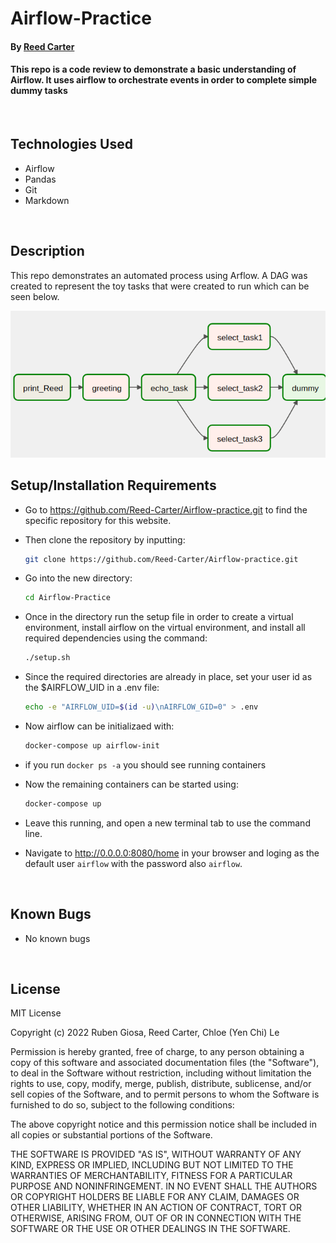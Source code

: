 # Airflow-Practice

#### By [Reed Carter](https://github.com/Reed-Carter)

#### This repo is a code review to demonstrate a basic understanding of Airflow. It uses airflow to orchestrate events in order to complete simple dummy tasks 

<br>

## Technologies Used

* Airflow
* Pandas
* Git
* Markdown
  
</br>

## Description

This repo demonstrates an automated process using Arflow. A DAG was created to represent the toy tasks that were created to run which can be seen below. 

[<img src="images/Code-Review-DAG.png">](images/Code-Review-DAG.png)


## Setup/Installation Requirements

* Go to https://github.com/Reed-Carter/Airflow-practice.git to find the specific repository for this website.

* Then clone the repository by inputting: 
  ```bash
  git clone https://github.com/Reed-Carter/Airflow-practice.git
  ```
* Go into the new directory:
  ```bash
  cd Airflow-Practice
  ```
* Once in the directory run the setup file in order to create a virtual environment, install airflow on the virtual environment, and install all required dependencies using the command:
  ```bash
  ./setup.sh
  ```
* Since the required directories are already in place, set your user id as the $AIRFLOW_UID in a .env file:
  ```bash
  echo -e "AIRFLOW_UID=$(id -u)\nAIRFLOW_GID=0" > .env
  ```
* Now airflow can be initializaed with:
  ```bash
  docker-compose up airflow-init
  ```
* if you run `docker ps -a` you should see running containers
* Now the remaining containers can be started using:
  ```bash
  docker-compose up
  ```
* Leave this running, and open a new terminal tab to use the command line.
* Navigate to http://0.0.0.0:8080/home in your browser and loging as the default user `airflow` with the password also `airflow`. 

</br>

## Known Bugs

* No known bugs

<br>

## License

MIT License

Copyright (c) 2022 Ruben Giosa, Reed Carter, Chloe (Yen Chi) Le

Permission is hereby granted, free of charge, to any person obtaining a copy of this software and associated documentation files (the "Software"), to deal in the Software without restriction, including without limitation the rights to use, copy, modify, merge, publish, distribute, sublicense, and/or sell copies of the Software, and to permit persons to whom the Software is furnished to do so, subject to the following conditions:

The above copyright notice and this permission notice shall be included in all copies or substantial portions of the Software.

THE SOFTWARE IS PROVIDED "AS IS", WITHOUT WARRANTY OF ANY KIND, EXPRESS OR IMPLIED, INCLUDING BUT NOT LIMITED TO THE WARRANTIES OF MERCHANTABILITY, FITNESS FOR A PARTICULAR PURPOSE AND NONINFRINGEMENT. IN NO EVENT SHALL THE AUTHORS OR COPYRIGHT HOLDERS BE LIABLE FOR ANY CLAIM, DAMAGES OR OTHER LIABILITY, WHETHER IN AN ACTION OF CONTRACT, TORT OR OTHERWISE, ARISING FROM, OUT OF OR IN CONNECTION WITH THE SOFTWARE OR THE USE OR OTHER DEALINGS IN THE SOFTWARE.
